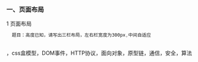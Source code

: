 ### 一、页面布局
  1 页面布局
  ```css
    题目：高度已知，请写出三栏布局，左右栏宽度为300px,中间自适应  
    
  ```
  ，css盒模型，DOM事件，HTTP协议，面向对象，原型链，通信，安全，算法